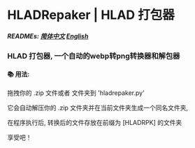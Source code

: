 # HLADRepaker | HLAD 打包器
##### READMEs: [简体中文](READMEs/README_ZH_CN.md) [English](README.md)
### HLAD 打包器, 一个自动的webp转png转换器和解包器

#### 📚 用法:
拖拽你的 .zip 文件或者 文件夹到 'hladrepaker.py'

它会自动解压你的 .zip 文件夹并在当前文件夹生成一个同名文件夹,

在程序执行后, 转换后的文件存放在前缀为 [HLADRPK] 的文件夹

享受吧！
